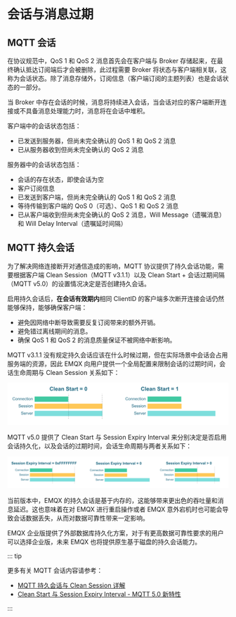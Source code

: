 # 会话与消息过期

## MQTT 会话

在协议规范中，QoS 1 和 QoS 2 消息首先会在客户端与 Broker 存储起来，在最终确认抵达订阅端后才会被删除，此过程需要 Broker 将状态与客户端相关联，这称为会话状态。除了消息存储外，订阅信息（客户端订阅的主题列表）也是会话状态的一部分。

当 Broker 中存在会话的时候，消息将持续进入会话，当会话对应的客户端断开连接或不具备消息处理能力时，消息将在会话中堆积。

客户端中的会话状态包括：

- 已发送到服务器，但尚未完全确认的 QoS 1 和 QoS 2 消息
- 已从服务器收到但尚未完全确认的 QoS 2 消息

服务器中的会话状态包括：

- 会话的存在状态，即使会话为空
- 客户订阅信息
- 已发送到客户端，但尚未完全确认的 QoS 1 和 QoS 2 消息
- 等待传输到客户端的 QoS 0（可选）、QoS 1 和 QoS 2 消息
- 已从客户端收到但尚未完全确认的 QoS 2 消息，Will Message（遗嘱消息）和 Will Delay Interval（遗嘱延时间隔）

<!-- TODO 补充链接：
有关 EMQX 会话进阶内容请参考：

- EMQX 会话层设计：EMQX 中消息发送流程，底层消息顺序、报文 ID 与消息 ID 格式设计。
- 消息队列与飞行窗口：存储部分会话数据，会话长度与消息丢弃决定机制。
- 优先级主题
-->

## MQTT 持久会话

为了解决网络连接断开对通信造成的影响，MQTT 协议提供了持久会话功能，需要根据客户端 Clean Session（MQTT v3.1.1）以及 Clean Start + 会话过期间隔（MQTT v5.0）的设置情况决定是否创建持久会话。

启用持久会话后，**在会话有效期内**相同 ClientID 的客户端多次断开连接会话仍然能够保持，能够确保客户端：

- 避免因网络中断导致需要反复订阅带来的额外开销。
- 避免错过离线期间的消息。
- 确保 QoS 1 和 QoS 2 的消息质量保证不被网络中断影响。

MQTT v3.1.1 没有规定持久会话应该在什么时候过期，但在实际场景中会话会占用服务端的资源，因此 EMQX 向用户提供一个全局配置来限制会话的过期时间，会话生命周期与 Clean Session 关系如下：

![MQTT v3.1.1 中会话生命周期与 Clean Session 的关系](assets/mqtt-clean-session.png)

MQTT v5.0 提供了 Clean Start 与 Session Expiry Interval 来分别决定是否启用会话持久化，以及会话的过期时间，会话生命周期与两者关系如下：

![MQTT v5.0 中会话生命周期与 Session Expiry Interval 的关系](assets/mqtt-clean-start.png)

当前版本中，EMQX 的持久会话是基于内存的，这能够带来更出色的吞吐量和消息延迟。这也意味着在对 EMQX 进行重启操作或者 EMQX 意外宕机时也可能会导致会话数据丢失，从而对数据可靠性带来一定影响。

EMQX 企业版提供了外部数据库持久化方案，对于有更高数据可靠性要求的用户可以选择企业版，未来 EMQX 也将提供原生基于磁盘的持久会话能力。

::: tip

更多有关 MQTT 会话内容请参考：

- [MQTT 持久会话与 Clean Session 详解](https://www.emqx.com/zh/blog/mqtt-session)
- [Clean Start 与 Session Expiry Interval - MQTT 5.0 新特性](https://www.emqx.com/zh/blog/mqtt5-new-feature-clean-start-and-session-expiry-interval)

:::
